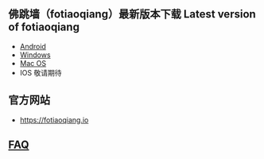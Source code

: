 
## 佛跳墙（fotiaoqiang）最新版本下载 Latest version of fotiaoqiang</a>
- <a href="https://github.com/getfotiaoqiang/download/releases/download/V2.1.4/fotiaoqiangv2.1.4.apk"> Android </a>
- <a href="https://github.com/getfotiaoqiang/download/releases/download/V2.1.3/fotiaoqiang-2.1.3-Setup.exe"> Windows </a>
- <a href="https://github.com/getfotiaoqiang/download/releases/download/V2.1.3/fotiaoqiang_darwin_amd64_install.dmg"> Mac OS </a>
- IOS 敬请期待

## 官方网站
- https://fotiaoqiang.io


## <a href="https://github.com/getfotiaoqiang/fotiaoqiang/wiki/FAQ">FAQ</a>
